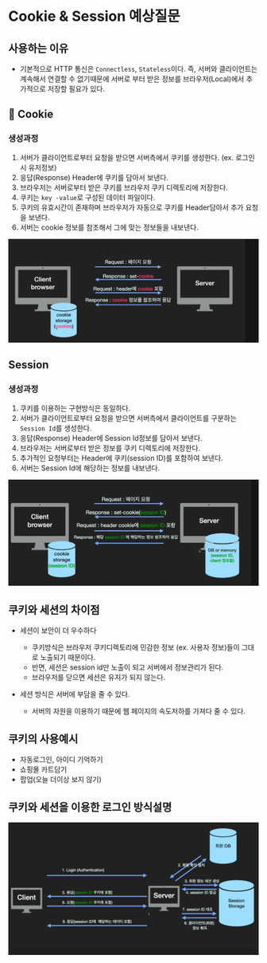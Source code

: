 # Cookie & Session 예상질문

## 사용하는 이유

- 기본적으로 HTTP 통신은 `Connectless`, `Stateless`이다. 즉, 서버와 클라이언트는 계속해서 연결할 수 없기때문에 서버로 부터 받은 정보를 브라우저(Local)에서 추가적으로 저장할 필요가 있다.

## 🍪 Cookie

### 생성과정

1. 서버가 클라이언트로부터 요청을 받으면 서버측에서 쿠키를 생성한다. (ex. 로그인시 유저정보)
2. 응답(Response) Header에 쿠키를 담아서 보낸다.
3. 브라우저는 서버로부터 받은 쿠키를 브라우저 쿠키 디렉토리에 저장한다.
4. 쿠키는 `key -value`로 구성된 데이터 파일이다.
5. 쿠키의 유효시간이 존재하며 브라우저가 자동으로 쿠키를 Header담아서 추가 요청을 보낸다.
6. 서버는 cookie 정보를 참조해서 그에 맞는 정보들을 내보낸다.

![Cookie](./images/cookie.png)

## Session

### 생성과정

1. 쿠키를 이용하는 구현방식은 동일하다.
2. 서버가 클라이언트로부터 요청을 받으면 서버측에서 클라이언트를 구분하는 `Session Id`를 생성한다.
3. 응답(Response) Header에 Session Id정보를 담아서 보낸다.
4. 브라우저는 서버로부터 받은 정보를 쿠키 디렉토리에 저장한다.
5. 추가적인 요청부터는 Header에 쿠키(session ID)를 포함하여 보낸다.
6. 서버는 Session Id에 해당하는 정보를 내보낸다.

![Session](./images/session.png)

## 쿠키와 세션의 차이점

- 세션이 보안이 더 우수하다

  - 쿠키방식은 브라우저 쿠키디렉토리에 민감한 정보 (ex. 사용자 정보)들이 그대로 노출되기 때문이다.
  - 반면, 세션은 session id만 노출이 되고 서버에서 정보관리가 된다.
  - 브라우저를 닫으면 세션은 유지가 되지 않는다.

- 세션 방식은 서버에 부담을 줄 수 있다.
  - 서버의 자원을 이용하기 때문에 웹 페이지의 속도저하를 가져다 줄 수 있다.

## 쿠키의 사용예시

- 자동로그인, 아이디 기억하기
- 쇼핑몰 카트담기
- 팝업(오늘 더이상 보지 않기)

## 쿠키와 세션을 이용한 로그인 방식설명

![Login Process](./images/login_process.png)
